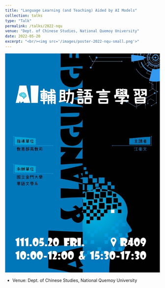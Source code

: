 ```yaml
---
title: "Language Learning (and Teaching) Aided by AI Models"
collection: talks
type: "Talk"
permalink: /talks/2022-nqu
venue: "Dept. of Chinese Studies, National Quemoy University"
date: 2022-05-20
excerpt: "<br/><img src='/images/poster-2022-nqu-small.png'>"
---
```


![](/images/poster-2022-nqu.png)
- Venue: Dept. of Chinese Studies, National Quemoy University
